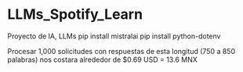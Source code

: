 # LLMs_Spotify_Learn

Proyecto de IA, LLMs
pip install mistralai
pip install python-dotenv

Procesar 1,000 solicitudes con respuestas de esta longitud (750 a 850 palabras) nos costara alrededor de $0.69 USD = 13.6 MNX
